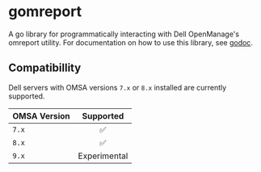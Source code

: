 # gomreport
A go library for programmatically interacting with Dell OpenManage's omreport utility. For documentation on how to use this library, see [godoc](https://godoc.org/github.com/bobmshannon/gomreport).

## Compatibillity

Dell servers with OMSA versions `7.x` or `8.x` installed are currently supported.

| OMSA Version  | Supported     |
| ------------- |:-------------:|
| `7.x`         | ✅            |
| `8.x`         | ✅            |
| `9.x`         | Experimental
